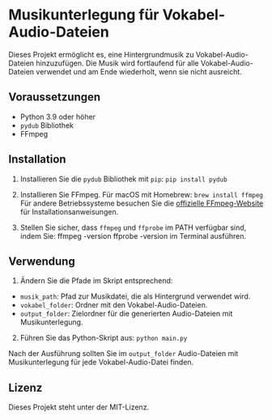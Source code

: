 # Musikunterlegung für Vokabel-Audio-Dateien

Dieses Projekt ermöglicht es, eine Hintergrundmusik zu Vokabel-Audio-Dateien hinzuzufügen. Die Musik wird fortlaufend für alle Vokabel-Audio-Dateien verwendet und am Ende wiederholt, wenn sie nicht ausreicht.

## Voraussetzungen

- Python 3.9 oder höher
- `pydub` Bibliothek
- FFmpeg

## Installation

1. Installieren Sie die `pydub` Bibliothek mit `pip`:
`pip install pydub`

2. Installieren Sie FFmpeg. Für macOS mit Homebrew:
`brew install ffmpeg`
Für andere Betriebssysteme besuchen Sie die [offizielle FFmpeg-Website](https://ffmpeg.org/download.html) für Installationsanweisungen.

3. Stellen Sie sicher, dass `ffmpeg` und `ffprobe` im PATH verfügbar sind, indem Sie:
ffmpeg -version
ffprobe -version
im Terminal ausführen.

## Verwendung

1. Ändern Sie die Pfade im Skript entsprechend:

- `musik_path`: Pfad zur Musikdatei, die als Hintergrund verwendet wird.
- `vokabel_folder`: Ordner mit den Vokabel-Audio-Dateien.
- `output_folder`: Zielordner für die generierten Audio-Dateien mit Musikunterlegung.

2. Führen Sie das Python-Skript aus:
`python main.py`

Nach der Ausführung sollten Sie im `output_folder` Audio-Dateien mit Musikunterlegung für jede Vokabel-Audio-Datei finden.

## Lizenz

Dieses Projekt steht unter der MIT-Lizenz.